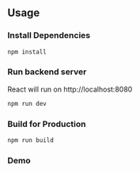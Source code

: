 ## Usage

### Install Dependencies

```bash
npm install
```

### Run backend server

React will run on http://localhost:8080

```bash
npm run dev
```

### Build for Production

```bash
npm run build
```

### Demo

